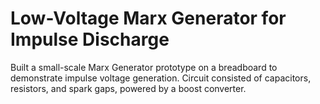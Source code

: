 # Low-Voltage Marx Generator for Impulse Discharge

Built a small-scale Marx Generator prototype on a breadboard to demonstrate impulse voltage generation. Circuit consisted of capacitors, resistors, and spark gaps, powered by a boost converter.
